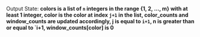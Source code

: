 Output State: **colors is a list of `n` integers in the range {1, 2, ..., m} with at least 1 integer, color is the color at index `j+1` in the list, color_counts and window_counts are updated accordingly, j is equal to `i+1`, n is greater than or equal to `i+1, window_counts[color] is 0**